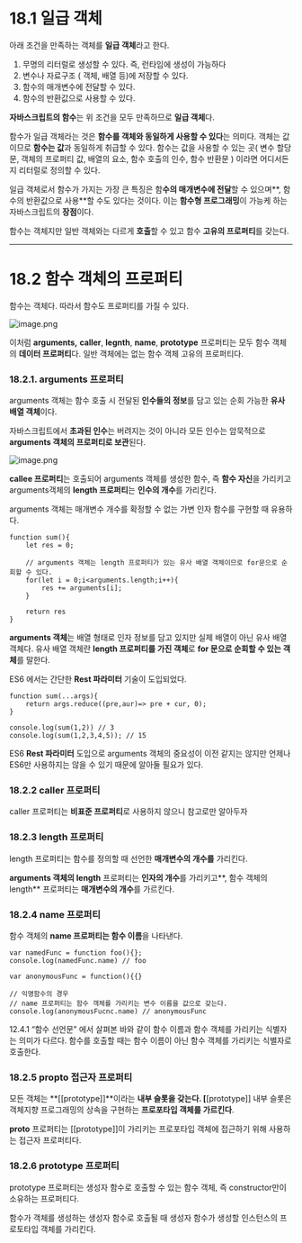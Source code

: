 # 18.1 일급 객체

아래 조건을 만족하는 객체를 **일급 객체**라고 한다.

1. 무명의 리터럴로 생성할 수 있다. 즉, 런타임에 생성이 가능하다
2. 변수나 자료구조 ( 객체, 배열 등)에 저장할 수 있다.
3. 함수의 매개변수에 전달할 수 있다.
4. 함수의 반환값으로 사용할 수 있다.

**자바스크립트의 함수**는 위 조건을 모두 만족하므로 **일급 객체**다.

함수가 일급 객체라는 것은 **함수를 객체와 동일하게 사용할 수 있다**는 의미다. 객체는 값이므로 **함수는 값**과 동일하게 취급할 수 있다. 함수는 값을 사용할 수 있는 곳( 변수 할당문, 객체의 프로퍼티 값, 배열의 요소, 함수 호출의 인수, 함수 반환문 ) 이라면 어디서든지 리터럴로 정의할 수 있다.

일급 객체로서 함수가 가지는 가장 큰 특징은 함**수의 매개변수에 전달**할 수 있으며**, 함수의 반환값으로 사용**할 수도 있다는 것이다. 이는 **함수형 프로그래밍**이 가능케 하는 자바스크립트의 **장점**이다.

함수는 객체지만 일반 객체와는 다르게 **호출**할 수 있고 함수 **고유의 프로퍼티**를 갖는다.

---

# 18.2 함수 객체의 프로퍼티

함수는 객체다. 따라서 함수도 프로퍼티를 가질 수 있다.

![image.png](https://file.notion.so/f/f/24bf4afb-3dfc-4d55-842a-aa6eed837b5a/ad5eb942-863a-45dc-a063-c71bcfb8e721/image.png?table=block&id=a819df0d-f372-4294-b09f-9c53bda23f40&spaceId=24bf4afb-3dfc-4d55-842a-aa6eed837b5a&expirationTimestamp=1724918400000&signature=kaBEJNUGAyxMRfYl-A5MqVUEgpChJlfl7yoT6hND_ro&downloadName=image.png)

이처럼 **arguments,** **caller**, **legnth**, **name**, **prototype** 프로퍼티는 모두 함수 객체의 **데이터 프로퍼티**다. 일반 객체에는 없는 함수 객체 고유의 프로퍼티다. 

### 18.2.1. arguments 프로퍼티

arguments 객체는 함수 호출 시 전달된 **인수들의 정보**를 담고 있는 순회 가능한 **유사 배열 객체**이다.

자바스크립트에서 **초과된 인수**는 버려지는 것이 아니라 모든 인수는 암묵적으로 **arguments 객체의 프로퍼티로 보관**된다.

![image.png](https://file.notion.so/f/f/24bf4afb-3dfc-4d55-842a-aa6eed837b5a/ad5eb942-863a-45dc-a063-c71bcfb8e721/image.png?table=block&id=a819df0d-f372-4294-b09f-9c53bda23f40&spaceId=24bf4afb-3dfc-4d55-842a-aa6eed837b5a&expirationTimestamp=1724918400000&signature=kaBEJNUGAyxMRfYl-A5MqVUEgpChJlfl7yoT6hND_ro&downloadName=image.png)

**callee 프로퍼티**는 호출되어 arguments 객체를 생성한 함수, 즉 **함수 자신**을 가리키고 arguments객체의 **length 프로퍼티**는 **인수의 개수**를 가리킨다.

arguments 객체는 매개변수 개수를 확정할 수 없는 가변 인자 함수를 구현할 때 유용하다.

```tsx
function sum(){
	let res = 0;
	
	// arguments 객체는 length 프로퍼티가 있는 유사 배열 객체이므로 for문으로 순회할 수 있다.
	for(let i = 0;i<arguments.length;i++){
		res += arguments[i];
	}
	
	return res
}
```

**arguments 객체**는 배열 형태로 인자 정보를 담고 있지만 실제 배열이 아닌 유사 배열 객체다. 유사 배열 객체란 **length 프로퍼티를 가진 객체**로 **for 문으로 순회할 수 있는 객체**를 말한다.

ES6 에서는 간단한 **Rest 파라미터** 기술이 도입되었다.

```tsx
function sum(...args){
	return args.reduce((pre,aur)=> pre + cur, 0);
}

console.log(sum(1,2)) // 3
console.log(sum(1,2,3,4,5)); // 15
```

ES6 **Rest 파라미터** 도입으로 arguments 객체의 중요성이 이전 같지는 않지만 언제나 ES6만 사용하지는 않을 수 있기 때문에 알아둘 필요가 있다.

### 18.2.2 caller 프로퍼티

caller 프로퍼티는 **비표준 프로퍼티**로 사용하지 않으니 참고로만 알아두자

### 18.2.3 length 프로퍼티

length 프로퍼티는 함수를 정의할 때 선언한 **매개변수의 개수를** 가리킨다.

**arguments 객체의 length** 프로퍼티는 **인자의 개수**를 가리키고**, 함수 객체의 length** 프로퍼티는 **매개변수의 개수**를 가르킨다.

### 18.2.4 name 프로퍼티

함수 객체의 **name 프로퍼티는 함수 이름**을 나타낸다.

```tsx
var namedFunc = function foo(){};
console.log(namedFunc.name) // foo

var anonymousFunc = function(){{}

// 익명함수의 경우
// name 프로퍼티는 함수 객체를 가리키는 변수 이름을 값으로 갖는다.
console.log(anonymousFucnc.name) // anonymousFunc 
```

12.4.1 “함수 선언문” 에서 살펴본 바와 같이 함수 이름과 함수 객체를 가리키는 식별자는 의미가 다르다. 함수를 호출할 때는 함수 이름이 아닌 함수 객체를 가리키는 식별자로 호출한다.

### 18.2.5 __propto__ 접근자 프로퍼티

모든 객체는 **[[prototype]]**이라는 **내부 슬롯을 갖는다. [**[prototype]] 내부 슬롯은 객체지향 프로그래밍의 상속을 구현하는 **프로포타입 객체를 가르킨다**.

__proto__ 프로퍼티는 [[prototype]]이 가리키는 프로포타입 객체에 접근하기 위해 사용하는 접근자 프로퍼티다.

### 18.2.6 prototype 프로퍼티

prototype 프로퍼티는 생성자 함수로 호출할 수 있는 함수 객체, 즉  constructor만이 소유하는 프로퍼티다.

함수가 객체를 생성하는 생성자 함수로 호출될 때 생성자 함수가 생성할 인스턴스의 프로토타입 객체를 가리킨다.
